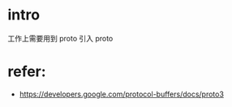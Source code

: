# intro

工作上需要用到 proto 引入 proto


# refer:
- https://developers.google.com/protocol-buffers/docs/proto3